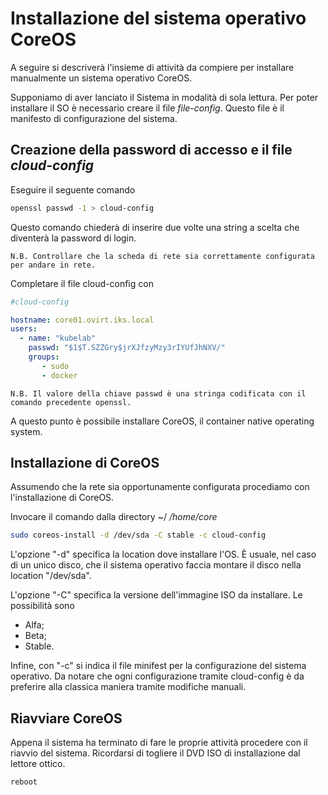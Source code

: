 # Installazione del sistema operativo CoreOS

A seguire si descriverà l'insieme di attività da compiere 
per installare manualmente un sistema operativo CoreOS. 

Supponiamo di aver lanciato il Sistema in modalità di sola lettura. Per poter installare il SO è necessario creare il 
file *file-config*. Questo file è il manifesto di configurazione del sistema. 

## Creazione della password di accesso e il file *cloud-config* 

Eseguire il seguente comando

```bash
openssl passwd -1 > cloud-config
```

Questo comando chiederà di inserire due volte una string a 
scelta che diventerà la password di login. 

```text 
N.B. Controllare che la scheda di rete sia correttamente configurata per andare in rete. 
```

Completare il file cloud-config con 


```yaml
#cloud-config

hostname: core01.ovirt.iks.local
users: 
  - name: "kubelab"
    passwd: "$1$T.SZZGry$jrXJfzyMzy3rIYUfJhNXV/"
    groups:
       - sudo
       - docker

```

```text 
N.B. Il valore della chiave passwd è una stringa codificata con il comando precedente openssl.
```

A questo punto è possibile installare CoreOS, il container native operating system.


## Installazione di CoreOS

Assumendo che la rete sia opportunamente configurata procediamo con l'installazione di CoreOS.


Invocare il comando dalla directory ~/ */home/core* 

```sh
sudo coreos-install -d /dev/sda -C stable -c cloud-config
```

L'opzione "-d" specifica la location dove installare l'OS. È usuale, nel caso di un unico disco, che 
il sistema operativo faccia montare il disco nella location "/dev/sda". 

L'opzione "-C" specifica la versione dell'immagine ISO da installare. Le possibilità sono
- Alfa;
- Beta;
- Stable.

Infine, con "-c" si indica il file minifest per la configurazione del sistema operativo. 
Da notare che ogni configurazione tramite cloud-config è da preferire alla classica maniera tramite
modifiche manuali.

## Riavviare CoreOS

Appena il sistema ha terminato di fare le proprie attività procedere con il riavvio del sistema. Ricordarsi 
di togliere il DVD ISO di installazione dal lettore ottico. 

```sh
reboot 
```








